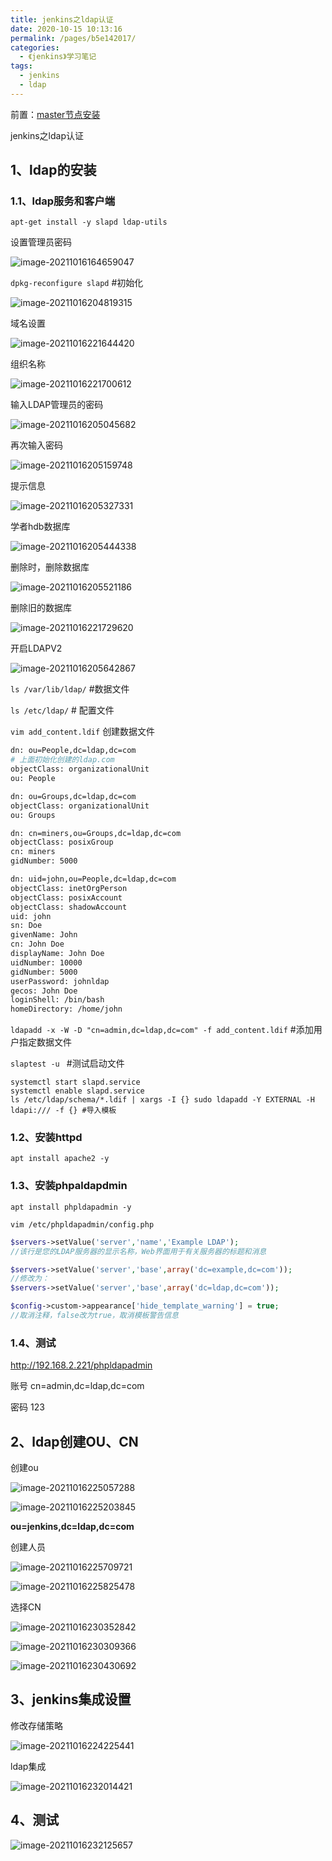 ```yaml
---
title: jenkins之ldap认证
date: 2020-10-15 10:13:16
permalink: /pages/b5e142017/
categories:
  - 《jenkins》学习笔记
tags:
  - jenkins
  - ldap
---
```


前置：[master节点安装](/pages/b5e1429/)

jenkins之ldap认证
<!-- more -->

## 1、ldap的安装

### 1.1、ldap服务和客户端

`apt-get install -y slapd ldap-utils`

设置管理员密码

![image-20211016164659047](https://cdn.jsdelivr.net/gh/lzq70112/images/blog/image-20211016164659047.png)



`dpkg-reconfigure slapd` #初始化

![image-20211016204819315](https://cdn.jsdelivr.net/gh/lzq70112/images/blog/image-20211016204819315.png)

域名设置

![image-20211016221644420](https://cdn.jsdelivr.net/gh/lzq70112/images/blog/image-20211016221644420.png)

组织名称

![image-20211016221700612](https://cdn.jsdelivr.net/gh/lzq70112/images/blog/image-20211016221700612.png)

输入LDAP管理员的密码

![image-20211016205045682](https://cdn.jsdelivr.net/gh/lzq70112/images/blog/image-20211016205045682.png)

再次输入密码

![image-20211016205159748](https://cdn.jsdelivr.net/gh/lzq70112/images/blog/image-20211016205159748.png)

提示信息

![image-20211016205327331](https://cdn.jsdelivr.net/gh/lzq70112/images/blog/image-20211016205327331.png)



学者hdb数据库

![image-20211016205444338](https://cdn.jsdelivr.net/gh/lzq70112/images/blog/image-20211016205444338.png)

删除时，删除数据库

![image-20211016205521186](https://cdn.jsdelivr.net/gh/lzq70112/images/blog/image-20211016205521186.png)

删除旧的数据库

![image-20211016221729620](https://cdn.jsdelivr.net/gh/lzq70112/images/blog/image-20211016221729620.png)

开启LDAPV2

![image-20211016205642867](https://cdn.jsdelivr.net/gh/lzq70112/images/blog/image-20211016205642867.png)



`ls /var/lib/ldap/` #数据文件

`ls /etc/ldap/` # 配置文件

`vim add_content.ldif` 创建数据文件

```bash
dn: ou=People,dc=ldap,dc=com
# 上面初始化创建的ldap.com
objectClass: organizationalUnit
ou: People

dn: ou=Groups,dc=ldap,dc=com
objectClass: organizationalUnit
ou: Groups

dn: cn=miners,ou=Groups,dc=ldap,dc=com
objectClass: posixGroup
cn: miners
gidNumber: 5000

dn: uid=john,ou=People,dc=ldap,dc=com
objectClass: inetOrgPerson
objectClass: posixAccount
objectClass: shadowAccount
uid: john
sn: Doe
givenName: John
cn: John Doe
displayName: John Doe
uidNumber: 10000
gidNumber: 5000
userPassword: johnldap
gecos: John Doe
loginShell: /bin/bash
homeDirectory: /home/john
```

`ldapadd -x -W -D "cn=admin,dc=ldap,dc=com" -f add_content.ldif` #添加用户指定数据文件

 `slaptest -u ` #测试启动文件

```shell
systemctl start slapd.service 
systemctl enable slapd.service
ls /etc/ldap/schema/*.ldif | xargs -I {} sudo ldapadd -Y EXTERNAL -H ldapi:/// -f {} #导入模板
```



### 1.2、安装httpd

`apt install apache2 -y`

### 1.3、安装phpaldapdmin

`apt install phpldapadmin -y`

`vim /etc/phpldapadmin/config.php`

```php
$servers->setValue('server','name','Example LDAP');
//该行是您的LDAP服务器的显示名称，Web界面用于有关服务器的标题和消息

$servers->setValue('server','base',array('dc=example,dc=com'));
//修改为：
$servers->setValue('server','base',array('dc=ldap,dc=com'));

$config->custom->appearance['hide_template_warning'] = true;
//取消注释，false改为true，取消模板警告信息
```

### 1.4、测试

http://192.168.2.221/phpldapadmin 

账号 cn=admin,dc=ldap,dc=com

密码 123

## 2、ldap创建OU、CN

创建ou

![image-20211016225057288](https://cdn.jsdelivr.net/gh/lzq70112/images/blog/image-20211016225057288.png)

![image-20211016225203845](https://cdn.jsdelivr.net/gh/lzq70112/images/blog/image-20211016225203845.png)

**ou=jenkins,dc=ldap,dc=com**



创建人员

![image-20211016225709721](https://cdn.jsdelivr.net/gh/lzq70112/images/blog/image-20211016225709721.png)



![image-20211016225825478](https://cdn.jsdelivr.net/gh/lzq70112/images/blog/image-20211016225825478.png)

选择CN

![image-20211016230352842](https://cdn.jsdelivr.net/gh/lzq70112/images/blog/image-20211016230352842.png)

![image-20211016230309366](https://cdn.jsdelivr.net/gh/lzq70112/images/blog/image-20211016230309366.png)



![image-20211016230430692](https://cdn.jsdelivr.net/gh/lzq70112/images/blog/image-20211016230430692.png)

## 3、jenkins集成设置

修改存储策略

![image-20211016224225441](https://cdn.jsdelivr.net/gh/lzq70112/images/blog/image-20211016224225441.png)



ldap集成

![image-20211016232014421](https://cdn.jsdelivr.net/gh/lzq70112/images/blog/image-20211016232014421.png)

## 4、测试

![image-20211016232125657](https://cdn.jsdelivr.net/gh/lzq70112/images/blog/image-20211016232125657.png)

